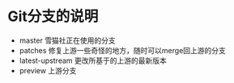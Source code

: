 # Git分支的说明
* master
雪猫社正在使用的分支
* patches
修复上游一些奇怪的地方，随时可以merge回上游的分支
* latest-upstream
更改所基于的上游的最新版本
* preview
上游分支